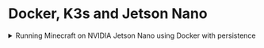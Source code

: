 # Docker, K3s and Jetson Nano

<details><summary>
Running Minecraft on NVIDIA Jetson Nano using Docker with persistence
 </summary>
 <br>
 
 ```
 sudo docker run -d -p 25565:25565 -e EULA=true -e ONLINE_MODE=false -e DIFFICULTY=hard -e OPS=Gurvira3  -e MAX_PLAYERS=50 -e MOTD="welcome to GurviraWorld" -v /tmp/minecraft_data:/data --name mc itzg/minecraft-server
```
 
 </details>
